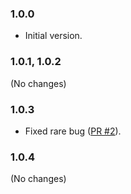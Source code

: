 ### 1.0.0

* Initial version.

### 1.0.1, 1.0.2

(No changes)

### 1.0.3

* Fixed rare bug ([PR #2](https://github.com/Pimm/mapsort/pull/2)).

### 1.0.4

(No changes)